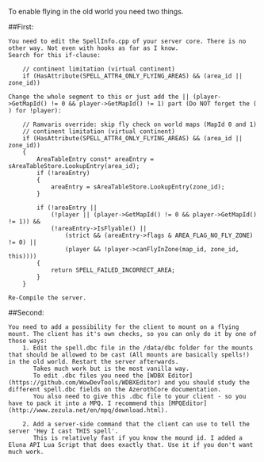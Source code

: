 To enable flying in the old world you need two things.

##First:

	You need to edit the SpellInfo.cpp of your server core. There is no other way. Not even with hooks as far as I know.
	Search for this if-clause:

		// continent limitation (virtual continent)
		if (HasAttribute(SPELL_ATTR4_ONLY_FLYING_AREAS) && (area_id || zone_id))
		
	Change the whole segment to this or just add the || (player->GetMapId() != 0 && player->GetMapId() != 1) part (Do NOT forget the ( ) for !player):

		// Ramvaris override: skip fly check on world maps (MapId 0 and 1)
		// continent limitation (virtual continent)
		if (HasAttribute(SPELL_ATTR4_ONLY_FLYING_AREAS) && (area_id || zone_id))
		{
			AreaTableEntry const* areaEntry = sAreaTableStore.LookupEntry(area_id);
			if (!areaEntry)
			{
				areaEntry = sAreaTableStore.LookupEntry(zone_id);
			}

			if (!areaEntry ||
				(!player || (player->GetMapId() != 0 && player->GetMapId() != 1)) &&
				(!areaEntry->IsFlyable() ||
					(strict && (areaEntry->flags & AREA_FLAG_NO_FLY_ZONE) != 0) ||
					(player && !player->canFlyInZone(map_id, zone_id, this))))
			{
				return SPELL_FAILED_INCORRECT_AREA;
			}
		}
	
	Re-Compile the server.
	
##Second:

	You need to add a possibility for the client to mount on a flying mount. The client has it's own checks, so you can only do it by one of those ways:
		1. Edit the spell.dbc file in the /data/dbc folder for the mounts that should be allowed to be cast (All mounts are basically spells!) in the old world. Restart the server afterwards.
		   Takes much work but is the most vanilla way.
		   To edit .dbc files you need the [WDBX Editor](https://github.com/WowDevTools/WDBXEditor) and you should study the different spell.dbc fields on the AzerothCore documentation.
		   You also need to give this .dbc file to your client - so you have to pack it into a MPQ. I recommend this [MPQEditor](http://www.zezula.net/en/mpq/download.html).
		   
		2. Add a server-side command that the client can use to tell the server 'Hey I cast THIS spell'.
		   This is relatively fast if you know the mound id. I added a Eluna API Lua Script that does exactly that. Use it if you don't want much work.
	